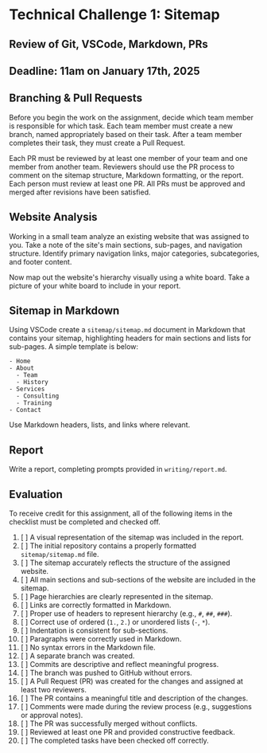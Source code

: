 # Technical Challenge 1: Sitemap
## Review of Git, VSCode, Markdown, PRs
## Deadline: 11am on January 17th, 2025

## Branching & Pull Requests

Before you begin the work on the assignment, decide which team member is responsible for which task. Each team member must create a new branch, named appropriately based on their task. After a team member completes their task, they must create a Pull Request. 

Each PR must be reviewed by at least one member of your team and one member from another team. Reviewers should use the PR process to comment on the sitemap structure, Markdown formatting, or the report. Each person must review at least one PR. All PRs must be approved and merged after revisions have been satisfied.

## Website Analysis

Working in a small team analyze an existing website that was assigned to you. Take a note of the site's main sections, sub-pages, and navigation structure. Identify primary navigation links, major categories, subcategories, and footer content.

Now map out the website's hierarchy visually using a white board. Take a picture of your white board to include in your report.

## Sitemap in Markdown 

Using VSCode create a `sitemap/sitemap.md` document in Markdown that contains your sitemap, highlighting headers for main sections and lists for sub-pages. A simple template is below:

```
- Home
- About
  - Team
  - History
- Services
  - Consulting
  - Training
- Contact
```

Use Markdown headers, lists, and links where relevant.

## Report

Write a report, completing prompts provided in `writing/report.md`.

## Evaluation

To receive credit for this assignment, all of the following items in the checklist must be completed and checked off. 

1. [ ] A visual representation of the sitemap was included in the report.
2. [ ] The initial repository contains a properly formatted `sitemap/sitemap.md` file.
3. [ ] The sitemap accurately reflects the structure of the assigned website.
4. [ ] All main sections and sub-sections of the website are included in the sitemap.
5. [ ] Page hierarchies are clearly represented in the sitemap.
6. [ ] Links are correctly formatted in Markdown.
7. [ ] Proper use of headers to represent hierarchy (e.g., `#`, `##`, `###`).
8. [ ] Correct use of ordered (`1.`, `2.`) or unordered lists (`-`, `*`).
9. [ ] Indentation is consistent for sub-sections.
10. [ ] Paragraphs were correctly used in Markdown.
11. [ ] No syntax errors in the Markdown file.
12. [ ] A separate branch was created.
13. [ ] Commits are descriptive and reflect meaningful progress.
14. [ ] The branch was pushed to GitHub without errors.
15. [ ] A Pull Request (PR) was created for the changes and assigned at least two reviewers.
16. [ ] The PR contains a meaningful title and description of the changes.
17. [ ] Comments were made during the review process (e.g., suggestions or approval notes).
18. [ ] The PR was successfully merged without conflicts.
19. [ ] Reviewed at least one PR and provided constructive feedback.
20. [ ] The completed tasks have been checked off correctly.





